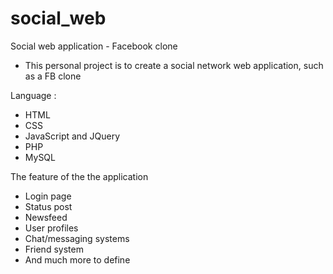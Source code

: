 # social_web
Social web application - Facebook clone

* This personal project is to create a social network web application, such as a FB clone

Language :
* HTML
* CSS
* JavaScript and JQuery
* PHP
* MySQL

The feature of the the application
* Login page
* Status post
* Newsfeed
* User profiles
* Chat/messaging systems
* Friend system
* And much more to define